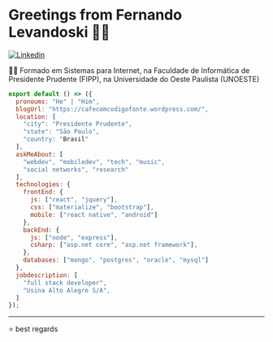 # Greetings from Fernando Levandoski 👨‍💻
[![Linkedin](https://img.shields.io/badge/-LinkedIn-222222?style=flat-square&logo=Linkedin&logoColor=white&link=https://www.linkedin.com/in/fernandolevandoski)](https://www.linkedin.com/in/sudiptoghosh99/)

👨‍🎓 Formado em Sistemas para Internet, na Faculdade de Informática de Presidente Prudente (FIPP), na Universidade do Oeste Paulista (UNOESTE) 

```js
export default () => ({
  pronoums: "He" | "Him",
  blogUrl: "https://cafecomcodigofonte.wordpress.com/",
  location: [
    "city": "Presidente Prudente",
    "state": "São Paulo",
    "country: "Brasil"
  ],
  askMeAbout: [
    "webdev", "mobiledev", "tech", "music",
    "social networks", "research"
  ],
  technologies: {
    frontEnd: {
      js: ["react", "jquery"],
      css: ["materialize", "bootstrap"],
      mobile: ["react native", "android"]
    },
    backEnd: {     
      js: ["node", "express"],
      csharp: ["asp.net core", "asp.net framework"],     
    },   
    databases: ["mongo", "postgres", "oracle", "mysql"]
  },
  jobdescription: [
    "full stack developer",
    "Usina Alto Alegre S/A",    
  ]
});
```

---

⭐️ best regards

